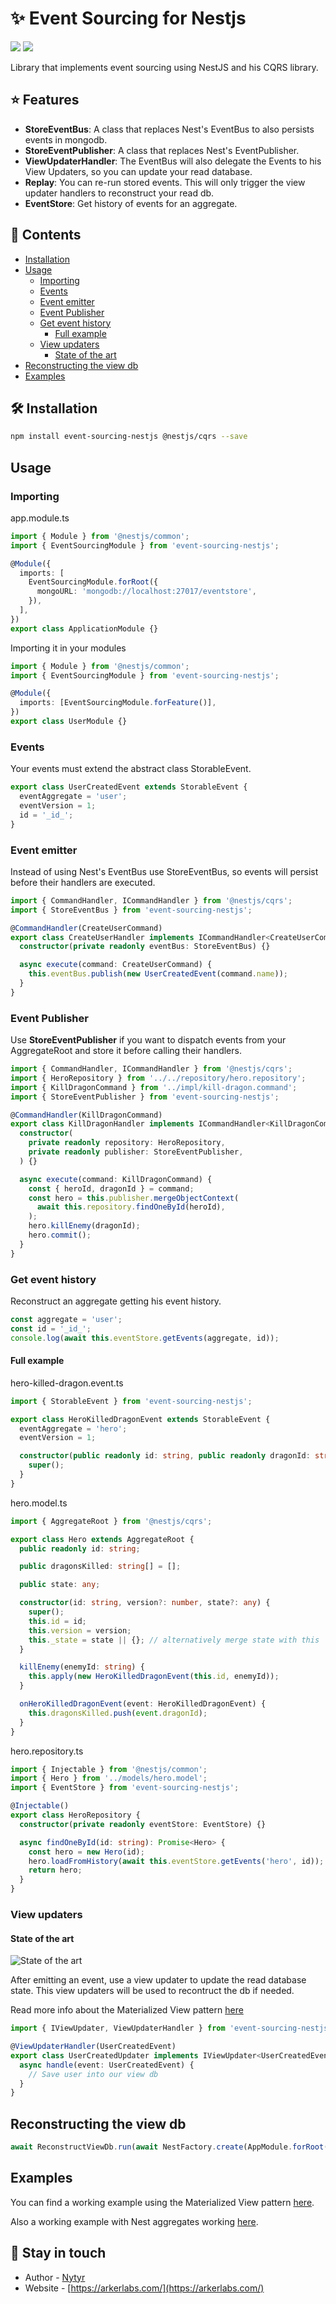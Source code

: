 # ✨ Event Sourcing for Nestjs

[![](https://badgen.net/npm/v/event-sourcing-nestjs)](https://www.npmjs.com/package/event-sourcing-nestjs) ![](https://badgen.net/npm/dt/event-sourcing-nestjs)

Library that implements event sourcing using NestJS and his CQRS library.

## ⭐️ Features

- **StoreEventBus**: A class that replaces Nest's EventBus to also persists events in mongodb.
- **StoreEventPublisher**: A class that replaces Nest's EventPublisher.
- **ViewUpdaterHandler**: The EventBus will also delegate the Events to his View Updaters, so you can update your read database.
- **Replay**: You can re-run stored events. This will only trigger the view updater handlers to reconstruct your read db.
- **EventStore**: Get history of events for an aggregate.

## 📖 Contents

- [Installation](#installation)
- [Usage](#usage)
  - [Importing](#importing)
  - [Events](#events)
  - [Event emitter](#event-emitter)
  - [Event Publisher](#event-publisher)
  - [Get event history](#get-event-history)
    - [Full example](#full-example)
  - [View updaters](#view-updaters)
    - [State of the art](#state-of-the-art)
- [Reconstructing the view db](#reconstructing-the-view-db)
- [Examples](#examples)

## 🛠 Installation

```bash
npm install event-sourcing-nestjs @nestjs/cqrs --save
```

## Usage

### Importing

app.module.ts

```ts
import { Module } from '@nestjs/common';
import { EventSourcingModule } from 'event-sourcing-nestjs';

@Module({
  imports: [
    EventSourcingModule.forRoot({
      mongoURL: 'mongodb://localhost:27017/eventstore',
    }),
  ],
})
export class ApplicationModule {}
```

Importing it in your modules

```ts
import { Module } from '@nestjs/common';
import { EventSourcingModule } from 'event-sourcing-nestjs';

@Module({
  imports: [EventSourcingModule.forFeature()],
})
export class UserModule {}
```

### Events

Your events must extend the abstract class StorableEvent.

```ts
export class UserCreatedEvent extends StorableEvent {
  eventAggregate = 'user';
  eventVersion = 1;
  id = '_id_';
}
```

### Event emitter

Instead of using Nest's EventBus use StoreEventBus, so events will persist before their handlers are executed.

```ts
import { CommandHandler, ICommandHandler } from '@nestjs/cqrs';
import { StoreEventBus } from 'event-sourcing-nestjs';

@CommandHandler(CreateUserCommand)
export class CreateUserHandler implements ICommandHandler<CreateUserCommand> {
  constructor(private readonly eventBus: StoreEventBus) {}

  async execute(command: CreateUserCommand) {
    this.eventBus.publish(new UserCreatedEvent(command.name));
  }
}
```

### Event Publisher

Use **StoreEventPublisher** if you want to dispatch events from your AggregateRoot and store it before calling their handlers.

```ts
import { CommandHandler, ICommandHandler } from '@nestjs/cqrs';
import { HeroRepository } from '../../repository/hero.repository';
import { KillDragonCommand } from '../impl/kill-dragon.command';
import { StoreEventPublisher } from 'event-sourcing-nestjs';

@CommandHandler(KillDragonCommand)
export class KillDragonHandler implements ICommandHandler<KillDragonCommand> {
  constructor(
    private readonly repository: HeroRepository,
    private readonly publisher: StoreEventPublisher,
  ) {}

  async execute(command: KillDragonCommand) {
    const { heroId, dragonId } = command;
    const hero = this.publisher.mergeObjectContext(
      await this.repository.findOneById(heroId),
    );
    hero.killEnemy(dragonId);
    hero.commit();
  }
}
```

### Get event history

Reconstruct an aggregate getting his event history.

```ts
const aggregate = 'user';
const id = '_id_';
console.log(await this.eventStore.getEvents(aggregate, id));
```

#### Full example

hero-killed-dragon.event.ts

```ts
import { StorableEvent } from 'event-sourcing-nestjs';

export class HeroKilledDragonEvent extends StorableEvent {
  eventAggregate = 'hero';
  eventVersion = 1;

  constructor(public readonly id: string, public readonly dragonId: string) {
    super();
  }
}
```

hero.model.ts

```ts
import { AggregateRoot } from '@nestjs/cqrs';

export class Hero extends AggregateRoot {
  public readonly id: string;

  public dragonsKilled: string[] = [];

  public state: any;

  constructor(id: string, version?: number, state?: any) {
    super();
    this.id = id;
    this.version = version;
    this._state = state || {}; // alternatively merge state with this
  }

  killEnemy(enemyId: string) {
    this.apply(new HeroKilledDragonEvent(this.id, enemyId));
  }

  onHeroKilledDragonEvent(event: HeroKilledDragonEvent) {
    this.dragonsKilled.push(event.dragonId);
  }
}
```

hero.repository.ts

```ts
import { Injectable } from '@nestjs/common';
import { Hero } from '../models/hero.model';
import { EventStore } from 'event-sourcing-nestjs';

@Injectable()
export class HeroRepository {
  constructor(private readonly eventStore: EventStore) {}

  async findOneById(id: string): Promise<Hero> {
    const hero = new Hero(id);
    hero.loadFromHistory(await this.eventStore.getEvents('hero', id));
    return hero;
  }
}
```

### View updaters

#### State of the art

![State of the art](https://raw.githubusercontent.com/ArkerLabs/event-sourcing-nestjs/master/docs/state.jpg)

After emitting an event, use a view updater to update the read database state.
This view updaters will be used to recontruct the db if needed.

Read more info about the Materialized View pattern [here](https://docs.microsoft.com/en-gb/azure/architecture/patterns/materialized-view)

```ts
import { IViewUpdater, ViewUpdaterHandler } from 'event-sourcing-nestjs';

@ViewUpdaterHandler(UserCreatedEvent)
export class UserCreatedUpdater implements IViewUpdater<UserCreatedEvent> {
  async handle(event: UserCreatedEvent) {
    // Save user into our view db
  }
}
```

## Reconstructing the view db

```ts
await ReconstructViewDb.run(await NestFactory.create(AppModule.forRoot()));
```

## Examples

You can find a working example using the Materialized View pattern [here](https://github.com/ArkerLabs/event-sourcing-nestjs-example).

Also a working example with Nest aggregates working [here](https://github.com/Nytyr/nest-cqrs-eventsourcing-example).

## 📝 Stay in touch

- Author - [Nytyr](https://keybase.io/nytyr)
- Website - [https://arkerlabs.com/](https://arkerlabs.com/)
